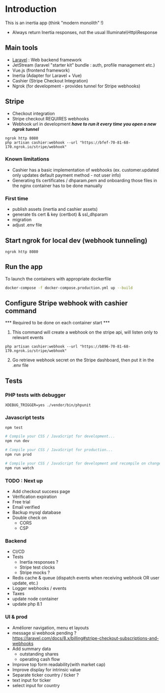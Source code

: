 # Introduction
This is an inertia app (think "modern monolith" !)
*  Always return Inertia responses, not the usual Illuminate\Http\Response

## Main tools
 * [Laravel](https://laravel.com) : Web backend framework
 * JetStream (laravel "starter kit" bundle : auth, profile management etc.)
 * Vue.js (frontend framework)
 * Inertia (Adapter for Laravel + Vue)
 * Cashier (Stripe Checkout Integration)
 * Ngrok (for development - provides tunnel for Stripe webhooks)

## Stripe
* Checkout integration
* Stripe checkout REQUIRES webhooks
* Webhook url in development ***have to run it every time you open a new ngrok tunnel***
```shell
ngrok http 8080
php artisan cashier:webhook --url "https://bfef-70-81-68-170.ngrok.io/stripe/webhook"
``` 

### Known limitations
* Cashier has a basic implementation of webhooks (ex. customer.updated only updates default payment method - not user info)
* Generating tls certificates / dhparam.pem and onboarding those files in the nginx container has to be done manually 

### First time
* publish assets (inertia and cashier assets)
* generate tls cert & key (certbot) & ssl_dhparam
* migration
* adjust .env file

## Start ngrok for local dev (webhook tunneling)
```shell
ngrok http 8080
```

## Run the app
To launch the containers with appropriate dockerfile
```sh
docker-compose -f docker-compose.production.yml up --build
```

## Configure Stripe webhook with cashier command
*** Required to be done on each container start ***
1. This command will create a webhook on the stripe api, will listen only to relevant events
```shell
php artisan cashier:webhook --url "https://b896-70-81-68-170.ngrok.io/stripe/webhook"
```
2. Go retrieve webhook secret on the Stripe dashboard, then put it in the .env file

## Tests

### PHP tests with debugger
```shell
XDEBUG_TRIGGER=yes ./vendor/bin/phpunit
```

### Javascript tests
```shell
npm test
```

```sh
# Compile your CSS / JavaScript for development...
npm run dev

# Compile your CSS / JavaScript for production...
npm run prod

# Compile your CSS / JavaScript for development and recompile on change...
npm run watch
```

### TODO : Next up
* Add checkout success page
* Vérification expiration
* Free trial
* Email verified
* Backup mysql database
* Double check on
  * CORS
  * CSP

### Backend
* CI/CD
* Tests
  * Inertia responses ?
  * Stripe test clocks
  * Stripe mocks ?
* Redis cache & queue (dispatch events when receiving webhook OR user update, etc.)
* Logger webhooks / events
* Taxes
* update node container
* update php 8.1

### UI & prod
* Améliorer navigation, menu et layouts
* message si webhook pending ? https://laravel.com/docs/8.x/billing#stripe-checkout-subscriptions-and-webhooks
* Add summary data
    * outstanding shares
    * operating cash flow
* Improve top form readability(with market cap)
* Improve display for intrinsic value
* Separate ticker country / ticker ?
* text input for ticker
* select input for country
